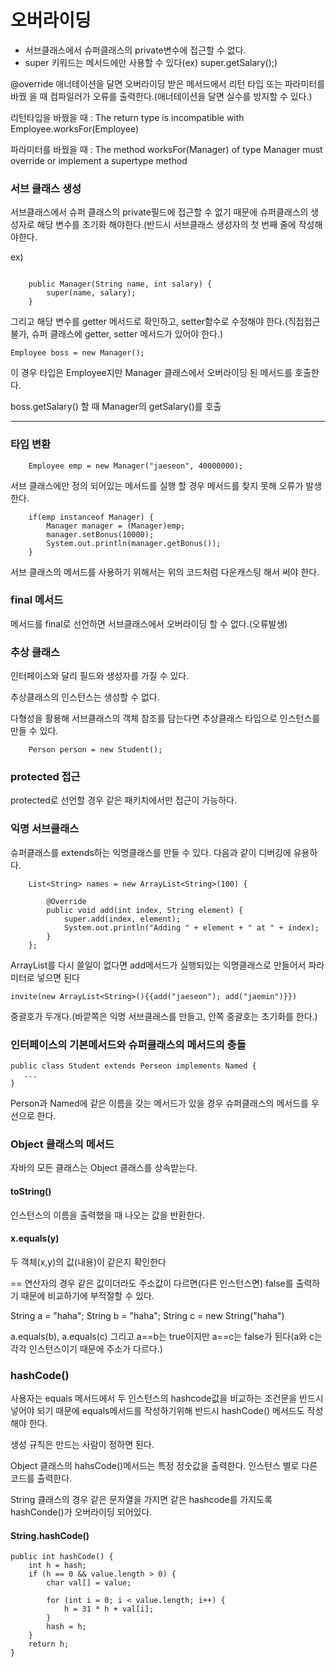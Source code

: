 # 오버라이딩

- 서브클래스에서 슈퍼클래스의 private변수에 접근할 수 없다.
- super 키워드는 메서드에만 사용할 수 있다(ex) super.getSalary();)

@override 애너테이션을 달면 오버라이딩 받은 메서드에서 리턴 타입 또는 파라미터를 바꿨
을 때 컴파일러가 오류를 출력한다.(애너테이션을 달면 실수를 방지할 수 있다.)

리턴타입을 바꿨을 때 : The return type is incompatible with Employee.worksFor(Employee)

파라미터를 바꿨을 때 : The method worksFor(Manager) of type Manager must override or implement a supertype method

### 서브 클래스 생성

서브클래스에서 슈퍼 클래스의 private필드에 접근할 수 없기 때문에 슈퍼클래스의 생성자로 해당 변수를 초기화 해야한다.(반드시 서브클래스 생성자의 첫 번째 줄에 작성해야한다.

ex) 

```

	public Manager(String name, int salary) {
		super(name, salary);
	}
```

그리고 해당 변수를 getter 메서드로 확인하고, setter함수로 수정해야 한다.(직접접근 불가, 슈퍼 클래스에 getter, setter 메서드가 있어야 한다.)

```
Employee boss = new Manager();
```

이 경우 타입은 Employee지만 Manager 클래스에서 오버라이딩 된 메서드를 호출한다.

boss.getSalary() 할 때 Manager의 getSalary()를 호출

----

### 타입 변환

		Employee emp = new Manager("jaeseon", 40000000);

서브 클래스에만 정의 되어있는 메서드를 실행 할 경우 메서드를 찾지 못해 오류가 발생한다.

		if(emp instanceof Manager) {
			Manager manager = (Manager)emp;
			manager.setBonus(10000);
			System.out.println(manager.getBonus());
		}
		
서브 클래스의 메서드를 사용하기 위해서는 위의 코드처럼 다운캐스팅 해서 써야 한다.

### final 메서드

메서드를 final로 선언하면 서브클래스에서 오버라이딩 할 수 없다.(오류발생)






### 추상 클래스

인터페이스와 달리 필드와 생성자를 가질 수 있다.

추상클래스의 인스턴스는 생성할 수 없다.

다형성을 활용해 서브클래스의 객체 참조를 담는다면 추상클래스 타입으로 인스턴스를 만들 수 있다.

		Person person = new Student();


### protected 접근

protected로 선언할 경우 같은 패키치에서만 접근이 가능하다.

### 익명 서브클래스

슈퍼클래스를 extends하는 익명클래스를 만들 수 있다. 다음과 같이 디버깅에 유용하다.


		List<String> names = new ArrayList<String>(100) {
			
			@Override
			public void add(int index, String element) {
				super.add(index, element);
				System.out.println("Adding " + element + " at " + index);
			}
		};
		
		
ArrayList를 다시 쓸일이 없다면 add메서드가 실행되있는 익명클래스로 만들어서 파라미터로 넣으면 된다


	invite(new ArrayList<String>(){{add("jaeseon"); add("jaemin")}})
	
중괄호가 두개다.(바깥쪽은 익명 서브클래스를 만들고, 안쪽 중괄호는 초기화를 한다.)	


### 인터페이스의 기본메서드와 슈퍼클래스의 메서드의 충돌

	public class Student extends Perseon implements Named {
	   ...
	}

Person과 Named에 같은 이름을 갖는 메서드가 있을 경우 슈퍼클래스의 메서드를 우선으로 한다.


### Object 클래스의 메서드

자바의 모든 클래스는 Object 클래스를 상속받는다.

#### toString()

인스턴스의 이름을 출력했을 때 나오는 값을 반환한다.

#### x.equals(y)

두 객체(x,y)의 값(내용)이 같은지 확인한다

== 연산자의 경우 같은 값이더라도 주소값이 다르면(다른 인스턴스면) false를 출력하기 때문에 비교하기에 부적절할 수 있다.

String a = "haha";
String b = "haha";
String c = new String("haha")

a.equals(b), a.equals(c) 그리고 a==b는 true이지만 a==c는 false가 된다(a와 c는 각각 인스턴스이기 때문에 주소가 다르다.)


### hashCode()

사용자는 equals 메서드에서 두 인스턴스의 hashcode값을 비교하는 조건문을 반드시 넣어야 되기 때문에 equals메서드를 작성하기위해 반드시 hashCode() 메서드도 작성해야 한다.

생성 규칙은 만드는 사람이 정하면 된다.

Object 클래스의 hahsCode()메서드는 특정 정숫값을 출력한다. 인스턴스 별로 다른 코드를 출력한다.

String 클래스의 경우 같은 문자열을 가지면 같은 hashcode를 가지도록 hashConde()가 오버라이딩 되어있다.

#### String.hashCode()

    public int hashCode() {
        int h = hash;
        if (h == 0 && value.length > 0) {
            char val[] = value;

            for (int i = 0; i < value.length; i++) {
                h = 31 * h + val[i];
            }
            hash = h;
        }
        return h;
    }